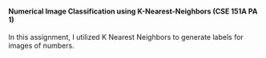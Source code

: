 #### Numerical Image Classification using K-Nearest-Neighbors (CSE 151A PA 1) ####
In this assignment, I utilized K Nearest Neighbors to generate labels for images of numbers.
